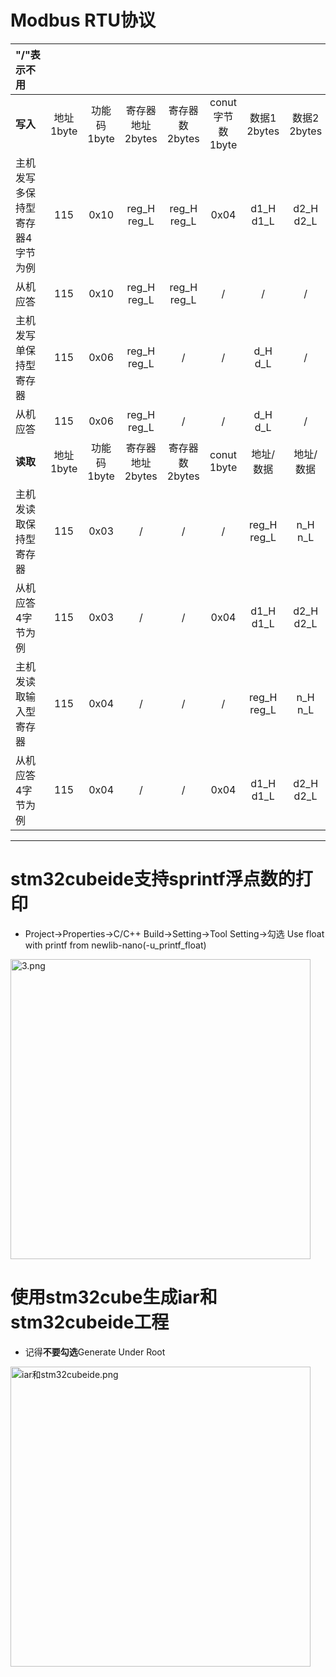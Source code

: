 # Modbus RTU协议

|"/"表示不用|||||||||
|:-------------------------------|:---------:|:---------:|:--------------:|:------------:|:--------------:|:-----------:|:-----------:|:--------:|
|**写入**                        |地址1byte  |功能码1byte|寄存器地址2bytes|寄存器数2bytes|conut字节数1byte| 数据1 2bytes|数据2 2bytes |校验2bytes|
|主机发写多保持型寄存器4字节为例 |115       |0x10       |reg_H reg_L     |reg_H reg_L   | 0x04           |d1_H d1_L    |d2_H d2_L    |CRCH  CRCL|
|从机应答                        |115       |0x10       |reg_H reg_L     |reg_H reg_L   |       /        |    /        |      /      |CRCH  CRCL|
|主机发写单保持型寄存器          |115       |0x06       |reg_H reg_L     |       /      |       /        |d_H     d_L  |      /      |CRCH  CRCL|
|从机应答                        |115       |0x06       |reg_H reg_L     |       /      |       /        |d_H     d_L  |      /      |CRCH  CRCL|
|**读取**                        |地址1byte  |功能码1byte|寄存器地址2bytes|寄存器数2bytes|conut 1byte     |地址/数据    |地址/数据    |校验2bytes|
|主机发读取保持型寄存器          |115       |0x03       |       /        |       /      |     /          |reg_H   reg_L|n_H     n_L  |CRCH  CRCL|
|从机应答 4字节为例              |115       |0x03       |       /        |       /      |  0x04          |d1_H     d1_L|d2_H    d2_L |CRCH  CRCL|
|主机发读取输入型寄存器          |115       |0x04       |       /        |       /      |     /          |reg_H   reg_L|n_H     n_L  |CRCH  CRCL|
|从机应答 4字节为例              |115       |0x04       |       /        |       /      |  0x04          |d1_H     d1_L|d2_H    d2_L |CRCH  CRCL|
-------------------------------------------------------------------------------------------------------------------------------------------------

# stm32cubeide支持sprintf浮点数的打印
- Project->Properties->C/C++ Build->Setting->Tool Setting->勾选 Use float with printf from newlib-nano(-u_printf_float)
<img width="" height="480" class="embed-show" src="http://iamrobot.top:7878/?explorer/share/file&hash=1c41C52ve1ZQbdibwikxXq6kEq9Yry-xGCGfjjthz-elPK8NWsINvoDn8BS4SOrkaxU&name=/3.png" alt="3.png"/>

# 使用stm32cube生成iar和stm32cubeide工程
- 记得**不要勾选**Generate Under Root
<img width="" height="480" class="embed-show" src="http://iamrobot.top:7878/?explorer/share/file&hash=48d4XYjbheDuVVEz4Jll94t7GpHbpWsHO3Ttwv8ZzAXKcKI_nbXljiFe4QRQTYlfjBU&name=/iar%E5%92%8Cstm32cubeide.png" alt="iar和stm32cubeide.png"/>

